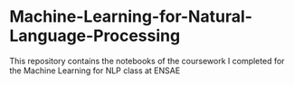 # Machine-Learning-for-Natural-Language-Processing
This repository contains the notebooks of the coursework I completed for the Machine Learning for NLP class at ENSAE
